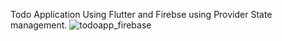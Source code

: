Todo Application Using Flutter and Firebse using Provider State management.
![todoapp_firebase](https://github.com/user-attachments/assets/9b779077-d101-4c95-9334-ce76925e9064)
